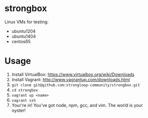 # strongbox

Linux VMs for testing:

 * ubuntu1204
 * ubuntu1404
 * centos65

# Usage

 1. Install VirtualBox: https://www.virtualbox.org/wiki/Downloads
 2. Install Vagrant: http://www.vagrantup.com/downloads.html
 3. `git clone git@github.com:strongloop-community/strongbox.git`
 4. `cd strongbox`
 5. `vagrant up <name>`
 6. `vagrant ssh`
 7. Your're in! You've got node, npm, gcc, and vim. The world is your oyster!
